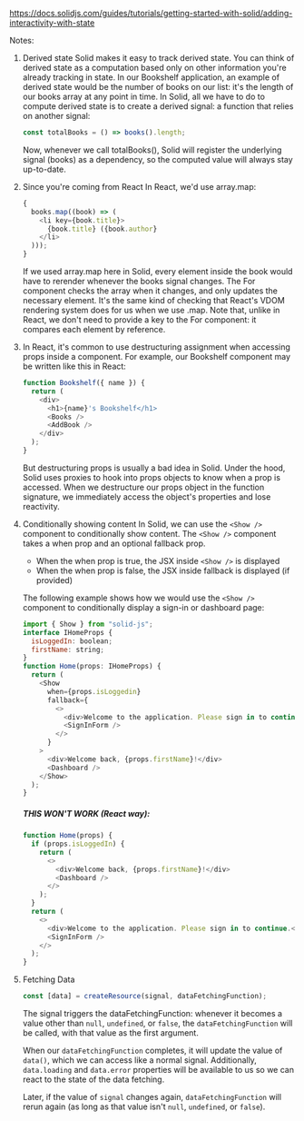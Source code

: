 https://docs.solidjs.com/guides/tutorials/getting-started-with-solid/adding-interactivity-with-state

Notes:

1. Derived state
   Solid makes it easy to track derived state. You can think of derived state as a computation based only on other information you're already tracking in state. In our Bookshelf application, an example of derived state would be the number of books on our list: it's the length of our books array at any point in time.
   In Solid, all we have to do to compute derived state is to create a derived signal: a function that relies on another signal:

   ```js
   const totalBooks = () => books().length;
   ```

   Now, whenever we call totalBooks(), Solid will register the underlying signal (books) as a dependency, so the computed value will always stay up-to-date.

2. Since you're coming from React
   In React, we'd use array.map:

   ```js
   {
     books.map((book) => (
       <li key={book.title}>
         {book.title} ({book.author}
       </li>
     )));
   }
   ```

   If we used array.map here in Solid, every element inside the book would have to rerender whenever the books signal changes. The For component checks the array when it changes, and only updates the necessary element. It's the same kind of checking that React's VDOM rendering system does for us when we use .map.
   Note that, unlike in React, we don't need to provide a key to the For component: it compares each element by reference.

3. In React, it's common to use destructuring assignment when accessing props inside a component. For example, our Bookshelf component may be written like this in React:

   ```js
   function Bookshelf({ name }) {
     return (
       <div>
         <h1>{name}'s Bookshelf</h1>
         <Books />
         <AddBook />
       </div>
     );
   }
   ```

   But destructuring props is usually a bad idea in Solid. Under the hood, Solid uses proxies to hook into props objects to know when a prop is accessed. When we destructure our props object in the function signature, we immediately access the object's properties and lose reactivity.

4. Conditionally showing content
   In Solid, we can use the `<Show />` component to conditionally show content. The `<Show />` component takes a when prop and an optional fallback prop.

   - When the when prop is true, the JSX inside `<Show />` is displayed
   - When the when prop is false, the JSX inside fallback is displayed (if provided)

   The following example shows how we would use the `<Show />` component to conditionally display a sign-in or dashboard page:

   ```js
   import { Show } from "solid-js";
   interface IHomeProps {
     isLoggedIn: boolean;
     firstName: string;
   }
   function Home(props: IHomeProps) {
     return (
       <Show
         when={props.isLoggedin}
         fallback={
           <>
             <div>Welcome to the application. Please sign in to continue.</div>
             <SignInForm />
           </>
         }
       >
         <div>Welcome back, {props.firstName}!</div>
         <Dashboard />
       </Show>
     );
   }
   ```

   ##### THIS WON'T WORK (React way):

   ```js
   function Home(props) {
     if (props.isLoggedIn) {
       return (
         <>
           <div>Welcome back, {props.firstName}!</div>
           <Dashboard />
         </>
       );
     }
     return (
       <>
         <div>Welcome to the application. Please sign in to continue.</div>
         <SignInForm />
       </>
     );
   }
   ```

5. Fetching Data

   ```js
   const [data] = createResource(signal, dataFetchingFunction);
   ```

   The signal triggers the dataFetchingFunction: whenever it becomes a value other than `null`, `undefined`, or `false`, the `dataFetchingFunction` will be called, with that value as the first argument.

   When our `dataFetchingFunction` completes, it will update the value of `data()`, which we can access like a normal signal. Additionally, `data.loading` and `data.error` properties will be available to us so we can react to the state of the data fetching.

   Later, if the value of `signal` changes again, `dataFetchingFunction` will rerun again (as long as that value isn't `null`, `undefined`, or `false`).
